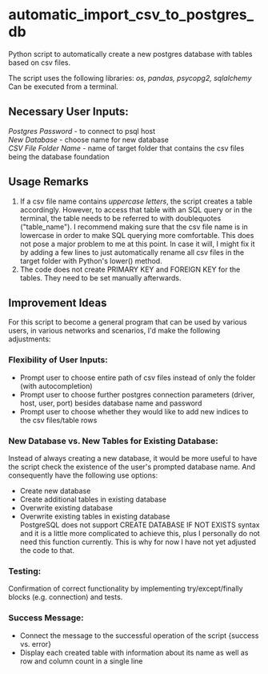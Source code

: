 # automatic_import_csv_to_postgres_db
Python script to automatically create a new postgres database with tables based on csv files.

The script uses the following libraries: *os, pandas, psycopg2, sqlalchemy*
Can be executed from a terminal.


## Necessary User Inputs:
*Postgres Password* - to connect to psql host<br>
*New Database* - choose name for new database<br>
*CSV File Folder Name* - name of target folder that contains the csv files being the database foundation

## Usage Remarks
1. If a csv file name contains *uppercase letters*, the script creates a table accordingly. However, to access that table with an SQL query or in the terminal, the table needs to be referred to with doublequotes ("table_name"). I recommend making sure that the csv file name is in lowercase in order to make SQL querying more comfortable.
This does not pose a major problem to me at this point. In case it will, I might fix it by adding a few lines to just automatically rename all csv files in the target folder with Python's lower() method.
2. The code does not create PRIMARY KEY and FOREIGN KEY for the tables. They need to be set manually afterwards.
   


## Improvement Ideas
For this script to become a general program that can be used by various users, in various networks and scenarios, I'd make the following adjustments:

### Flexibility of User Inputs:
- Prompt user to choose entire path of csv files instead of only the folder (with autocompletion) 
- Prompt user to choose further postgres connection parameters (driver, host, user, port) besides database name and password
- Prompt user to choose whether they would like to add new indices to the csv files/table rows

### New Database vs. New Tables for Existing Database:
Instead of always creating a new database, it would be more useful to have the script check the existence of the user's prompted database name. And consequently have the following use options:
- Create new database
- Create additional tables in existing database
- Overwrite existing database
- Overwrite existing tables in existing database<br>
PostgreSQL does not support CREATE DATABASE IF NOT EXISTS syntax and it is a little more complicated to achieve this, plus I personally do not need this function currently. This is why for now I have not yet adjusted the code to that.

### Testing:
Confirmation of correct functionality by implementing try/except/finally blocks (e.g. connection) and tests.

### Success Message:
- Connect the message to the successful operation of the script {success vs. error}
- Display each created table with information about its name as well as row and column count in a single line

